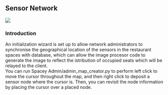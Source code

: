 ﻿

## Sensor Network
<img src = https://github.com/kaiwen98/spacey/blob/master/images/Installation%20wizard.jpg>

### Introduction
   An initialization wizard is set up to allow network administrators to synchronise the geographical location of the sensors in the restaurant spaces with database, which can allow the image procesor code to generate the image to reflect the istribution of occupied seats which will be relayed to the client.
  <br> You can run Spacey Admin/admin_map_creator.py to perform left click to move the cursor throughout the map, and then right click to deposit a sensor node where the cursor is. Then, you can revisit the node information by placing the cursor over a placed node. </br>
  
